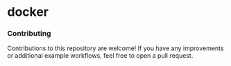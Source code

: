 # docker



### Contributing
Contributions to this repository are welcome! If you have any improvements or additional example workflows, feel free to open a pull request.